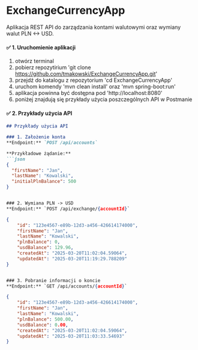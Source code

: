 # ExchangeCurrencyApp

Aplikacja REST API do zarządzania kontami walutowymi oraz wymiany walut PLN <-> USD.

#### ✅ **1. Uruchomienie aplikacji**
1. otwórz terminal
2. pobierz repozytirium 
'git clone https://github.com/tmakowski/ExchangeCurrencyApp.git'
3. przejdź do katalogu z repozytorium 'cd ExchangeCurrencyApp'
4. uruchom komendy 'mvn clean install' oraz 'mvn spring-boot:run'
5. aplikacja powinna być dostępna pod 'http://localhost:8080'
6. poniżej znajdują się przykłady użycia poszczególnych API w Postmanie

#### ✅ **2. Przykłady użycia API**
```md
## Przykłady użycia API

### 1. Założenie konta
**Endpoint:** `POST /api/accounts`

**Przykładowe żądanie:**
```json
{
  "firstName": "Jan",
  "lastName": "Kowalski",
  "initialPlnBalance": 500
}


### 2. Wymiana PLN -> USD
**Endpoint:** `POST /api/exchange/{accountId}`

{
    "id": "123e4567-e89b-12d3-a456-426614174000",
    "firstName": "Jan",
    "lastName": "Kowalski",
    "plnBalance": 0,
    "usdBalance": 129.96,
    "createdAt": "2025-03-20T11:02:04.59064",
    "updatedAt": "2025-03-20T11:19:29.788209"
}


### 3. Pobranie informacji o koncie
**Endpoint:** `GET /api/accounts/{accountId}`

{
    "id": "123e4567-e89b-12d3-a456-426614174000",
    "firstName": "Jan",
    "lastName": "Kowalski",
    "plnBalance": 500.00,
    "usdBalance": 0.00,
    "createdAt": "2025-03-20T11:02:04.59064",
    "updatedAt": "2025-03-20T11:03:33.54693"
}